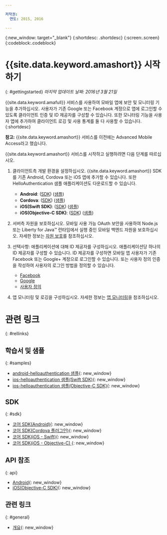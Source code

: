 ```yaml
---

저작권:
  연도: 2015, 2016

---
```


{:new_window: target="_blank"}
{:shortdesc: .shortdesc}
{:screen:.screen}
{:codeblock:.codeblock}

# {{site.data.keyword.amashort}} 시작하기
{: #gettingstarted}
*마지막 업데이트 날짜: 2016년 3월 21일*

{{site.data.keyword.amafull}} 서비스를 사용하여 모바일 앱에 보안 및 모니터링 기능을 추가하십시오. 사용자가 기존 Google 또는 Facebook 계정으로 앱에 로그인할 수 있도록 클라이언트 인증 및 ID 제공자를 구성할 수 있습니다. 또한 모니터링 기능을 사용자 앱에 추가하여 클라이언트 로깅 및 사용 통계를 둘 다 사용할 수 있습니다.
{:shortdesc}

**참고:** {{site.data.keyword.amashort}} 서비스를 이전에는 Advanced Mobile Access라고 했습니다.


{{site.data.keyword.amashort}} 서비스를 시작하고 실행하려면 다음 단계를 따르십시오.

1. 클라이언트측 개발 환경을 설정하십시오.
{{site.data.keyword.amashort}} SDK를 기존 Android, Cordova 또는 iOS 앱에 추가할 수 있습니다. 또한 HelloAuthentication 샘플 애플리케이션도 다운로드할 수 있습니다.
   * **Android**: ([SDK](getting-started-android.html)) ([샘플](https://github.com/ibm-bluemix-mobile-services/bms-samples-android-helloauthentication))
   * **Cordova**: ([SDK](getting-started-cordova.html)) ([샘플](https://github.com/ibm-bluemix-mobile-services/bms-samples-cordova-helloauthentication))
   * **iOS(Swift SDK)**: ([SDK](getting-started-ios-swift-sdk.html)) ([샘플](https://github.com/ibm-bluemix-mobile-services/bms-samples-swift-helloauthentication))
   * **iOS(Objective-C SDK)**: ([SDK](getting-started-ios.html)) ([샘플](https://github.com/ibm-bluemix-mobile-services/bms-samples-ios-helloauthentication))

1. 서버측 자원을 보호하십시오. 모바일 사용 가능 OAuth 보안을 사용하여 Node.js 또는 Liberty for Java&trade; 런타임에서 실행 중인 모바일 백엔드 자원을 보호하십시오. 자세한 정보는 [자원 보호](protecting-resources.html)를 참조하십시오. 

1. 선택사항: 애플리케이션에 대해 ID 제공자를 구성하십시오. 애플리케이션당 하나의 ID 제공자를 구성할 수 있습니다. ID 제공자를 구성하면 모바일 앱 사용자가 기존 Facebook 또는 Google+ 계정으로 로그인할 수 있습니다. 또는 사용자 정의 인증을 작성하여 사용자의 로그인 방법을 정의할 수 있습니다.
   * [Facebook](facebook-auth-overview.html)
   * [Google](google-auth-overview.html)
   * [사용자 정의 ](custom-auth.html)

1. 앱 모니터링 및 로깅을 구성하십시오. 자세한 정보는 [앱 모니터링](app-monitoring.html)을 참조하십시오. 

# 관련 링크
{: #rellinks}

## 학습서 및 샘플
{: #samples}
* [android-helloauthentication 샘플](https://github.com/ibm-bluemix-mobile-services/bms-samples-android-helloauthentication){: new_window}
* [ios-helloauthentication 샘플(Swift SDK)](https://github.com/ibm-bluemix-mobile-services/bms-samples-swift-helloauthentication){: new_window}
* [ios-helloauthentication 샘플(Objective-C SDK)](https://github.com/ibm-bluemix-mobile-services/bms-samples-ios-helloauthentication){: new_window}

## SDK
{: #sdk}
* [코어 SDK(Android)](https://github.com/ibm-bluemix-mobile-services/bms-clientsdk-android-core){: new_window}
* [코어 SDK(Cordova 플러그인)](https://github.com/ibm-bluemix-mobile-services/bms-clientsdk-cordova-plugin-core){: new_window}
* [코어 SDK(iOS - Swift)](https://github.com/ibm-bluemix-mobile-services/bms-clientsdk-swift-core){: new_window}
* [코어 SDK(iOS - Objective-C) ](https://hub.jazz.net/git/bluemixmobilesdk/imf-ios-sdk/archive?revstr=master){: new_window}

## API 참조
{: api}
* [Android](https://console.{DomainName}/docs/api/content/api/mobilefirst/android/core-api-doc/overview-summary.html){: new_window}
* [iOS(Objective-C SDK)](https://console.{DomainName}/docs/api/content/api/mobilefirst/ios/IMFCore_api-doc/html/index.html){: new_window}


## 관련 링크
{: #general}
* [개요](overview.html){: new_window}
